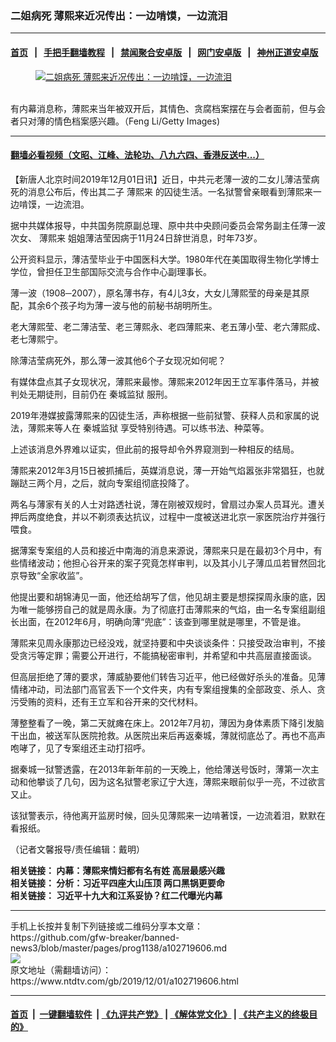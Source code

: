 ### 二姐病死 薄熙来近况传出：一边啃馍，一边流泪
------------------------

#### [首页](https://github.com/gfw-breaker/banned-news3/blob/master/README.md) &nbsp;&nbsp;|&nbsp;&nbsp; [手把手翻墙教程](https://github.com/gfw-breaker/guides/wiki) &nbsp;&nbsp;|&nbsp;&nbsp; [禁闻聚合安卓版](https://github.com/gfw-breaker/bn-android) &nbsp;&nbsp;|&nbsp;&nbsp; [网门安卓版](https://github.com/oGate2/oGate) &nbsp;&nbsp;|&nbsp;&nbsp; [神州正道安卓版](https://github.com/SzzdOgate/update) 



<div><div class="featured_image">
 <a href="https://i.ntdtv.com/assets/uploads/2019/07/GettyImages-140616087.jpg" target="_blank">
  <figure>
   <img alt="二姐病死 薄熙来近况传出：一边啃馍，一边流泪" src="https://i.ntdtv.com/assets/uploads/2019/07/GettyImages-140616087-800x450.jpg"/>
  </figure><br/>
 </a>
 <span class="caption">
  有内幕消息称，薄熙来当年被双开后，其情色、贪腐档案摆在与会者面前，但与会者只对薄的情色档案感兴趣。（Feng Li/Getty Images)
 </span>
</div>
</div><hr/>

#### [翻墙必看视频（文昭、江峰、法轮功、八九六四、香港反送中...）](https://github.com/gfw-breaker/banned-news3/blob/master/pages/links.md)

<div><div class="post_content" itemprop="articleBody">
 <p>
  【新唐人北京时间2019年12月01日讯】近日，中共元老薄一波的二女儿薄洁莹病死的消息公布后，传出其二子
  <ok href="https://www.ntdtv.com/gb/薄熙来.htm">
   薄熙来
  </ok>
  的囚徒生活。一名狱警曾亲眼看到薄熙来一边啃馍，一边流泪。
 </p>
 <p>
  据中共媒体报导，中共国务院原副总理、原中共中央顾问委员会常务副主任薄一波次女、
  <ok href="https://www.ntdtv.com/gb/薄熙来.htm">
   薄熙来
  </ok>
  姐姐薄洁莹因病于11月24日辞世消息，时年73岁。
 </p>
 <p>
  公开资料显示，薄洁莹毕业于中国医科大学。1980年代在美国取得生物化学博士学位，曾担任卫生部国际交流与合作中心副理事长。
 </p>
 <p>
  薄一波（1908─2007），原名薄书存，有4儿3女，大女儿薄熙莹的母亲是其原配，其余6个孩子均为薄一波与他的前秘书胡明所生。
 </p>
 <p>
  老大薄熙莹、老二薄洁莹、老三薄熙永、老四薄熙来、老五薄小莹、老六薄熙成、老七薄熙宁。
 </p>
 <p>
  除薄洁莹病死外，那么薄一波其他6个子女现况如何呢？
 </p>
 <p>
  有媒体盘点其子女现状况，薄熙来最惨。薄熙来2012年因王立军事件落马，并被判处无期徒刑，目前仍在
  <ok href="https://www.ntdtv.com/gb/秦城监狱.htm">
   秦城监狱
  </ok>
  服刑。
 </p>
 <p>
  2019年港媒披露薄熙来的囚徒生活，声称根据一些前狱警、获释人员和家属的说法，薄熙来等人在
  <ok href="https://www.ntdtv.com/gb/秦城监狱.htm">
   秦城监狱
  </ok>
  享受特别待遇。可以练书法、种菜等。
 </p>
 <p>
  上述该消息外界难以证实，但此前的报导却令外界窥测到一种相反的结局。
 </p>
 <p>
  薄熙来2012年3月15日被抓捕后，英媒消息说，薄一开始气焰嚣张非常猖狂，也就蹦跶三两个月，之后，就向专案组彻底投降了。
 </p>
 <p>
  两名与薄家有关的人士对路透社说，薄在刚被双规时，曾扇过办案人员耳光。遭关押后两度绝食，并以不剃须表达抗议，过程中一度被送进北京一家医院治疗并强行喂食。
 </p>
 <p>
  据薄案专案组的人员和接近中南海的消息来源说，薄熙来只是在最初3个月中，有些情绪波动；他担心谷开来的案子究竟怎样审判，以及其小儿子薄瓜瓜若冒然回北京导致“全家收监”。
 </p>
 <p>
  他提出要和胡锦涛见一面，他还给胡写了信，他见胡主要是想探探周永康的底，因为唯一能够捞自己的就是周永康。为了彻底打击薄熙来的气焰，由一名专案组副组长出面，在2012年6月，明确向薄“兜底”：该查到哪里就是哪里，不管是谁。
 </p>
 <p>
  薄熙来见周永康那边已经没戏，就坚持要和中央谈谈条件：只接受政治审判，不接受贪污等定罪；需要公开进行，不能搞秘密审判，并希望和中共高层直接面谈。
 </p>
 <p>
  但高层拒绝了薄的要求，薄威胁要他们转告习近平，他已经做好杀头的准备。见薄情绪冲动，司法部门高官丢下一个文件夹，内有专案组搜集的全部政变、杀人、贪污受贿的资料，还有王立军和谷开来的交代材料。
 </p>
 <p>
  薄整整看了一晚，第二天就瘫在床上。2012年7月初，薄因为身体素质下降引发脑干出血，被送军队医院抢救。从医院出来后再返秦城，薄就彻底怂了。再也不高声咆哮了，见了专案组还主动打招呼。
 </p>
 <p>
  据秦城一狱警透露，在2013年新年前的一天晚上，他给薄送号饭时，薄第一次主动和他攀谈了几句，因为这名狱警老家辽宁大连，薄熙来眼前似乎一亮，不过欲言又止。
 </p>
 <p>
  该狱警表示，待他离开监房时候，回头见薄熙来一边啃著馍，一边流着泪，默默在看报纸。
 </p>
 <p>
  （记者文馨报导/责任编辑：戴明）
 </p>
 <p>
  <strong>
   相关链接：
   <ok href="https://www.ntdtv.com/gb/2019/07/19/a102625730.html" rel="noopener" target="_blank">
    内幕：薄熙来情妇都有名有姓 高层最感兴趣
   </ok>
   <br/>
   相关链接：
   <ok href="https://cn.ntdtv.com/gb/2019/06/06/a102594625.html" rel="noopener" target="_blank">
    分析：习近平四座大山压顶 两口黑锅更要命
   </ok>
   <br/>
   相关链接：
   <ok href="https://cn.ntdtv.com/gb/2019/07/18/a102624996.html" rel="noopener" target="_blank">
    习近平十九大和江系妥协？红二代曝光内幕
   </ok>
  </strong>
 </p>
 <div class="single_ad">
 </div>
</div>
</div>
<hr/>
手机上长按并复制下列链接或二维码分享本文章：<br/>
https://github.com/gfw-breaker/banned-news3/blob/master/pages/prog1138/a102719606.md <br/>
<a href='https://github.com/gfw-breaker/banned-news3/blob/master/pages/prog1138/a102719606.md'><img src='https://github.com/gfw-breaker/banned-news3/blob/master/pages/prog1138/a102719606.md.png'/></a> <br/>
原文地址（需翻墙访问）：https://www.ntdtv.com/gb/2019/12/01/a102719606.html


------------------------
#### [首页](https://github.com/gfw-breaker/banned-news3/blob/master/README.md) &nbsp;|&nbsp; [一键翻墙软件](https://github.com/gfw-breaker/nogfw/blob/master/README.md) &nbsp;| [《九评共产党》](https://github.com/gfw-breaker/9ping.md/blob/master/README.md#九评之一评共产党是什么) | [《解体党文化》](https://github.com/gfw-breaker/jtdwh.md/blob/master/README.md) | [《共产主义的终极目的》](https://github.com/gfw-breaker/gczydzjmd.md/blob/master/README.md)


<img src='http://gfw-breaker.win/banned-news3/pages/prog1138/a102719606.md' width='0px' height='0px'/>